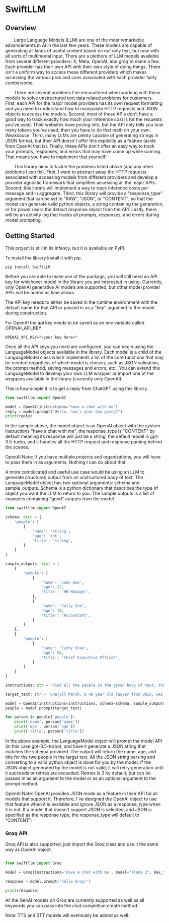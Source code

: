 # SwiftLLM

## Overview

&emsp;&emsp;Large Language Models (LLM) are one of the most remarkable advancements in AI in the last few years. These models are capable of generating all kinds of useful content based on not only text, but now with all sorts of multimodal input. There are a plethora of LLM models available from several different providers: X, Meta, OpenAI, and groq to name a few. Each provider has their own API with their own style of doing things. There isn't a uniform way to access these different providers which makes accessing the various pros and cons associated with each provider fairly cumbersome.

&emsp;&emsp;There are several problems I've encountered when working with these models to solve unstructured text data related problems for customers. First, each API for the major model providers has its own request formatting and you need to understand how to manipulate HTTP requests and JSON objects to access the models. Second, most of these APIs don't have a good way to track exactly how much your inference cost is for the requests you've used. Their websites have pricing info, but the API only tells you how many tokens you've used, then you have to do that math on your own. Weaksauce. Third, many LLMs are plenty capable of generating strings in JSON format, but their API doesn't offer this explicitly as a feature (aside from OpenAI that is). Finally, these APIs don't offer an easy way to track your prompts, responses, and errors that may have come up while running. That means you have to implement that yourself!

&emsp;&emsp;This library aims to tackle the problems listed above (and any other problems I can fix). First, I want to abstract away the HTTP requests associated with accessing models from different providers and develop a provider agnostic framework that simplifies accessing all the major APIs. Second, this library will implement a way to track inference costs per message and in aggregate. Third, this library will provide a "response_type" argument that can be set to "RAW", "JSON", or "CONTENT", so that the model can generate valid python objects, a string containing the generation, or for power users the default response object from the API. Lastly, there will be an activity log that tracks all prompts, responses, and errors during model prompting. 

## Getting Started

This project is still in its infancy, but it is available on PyPI.


To install the library install it with pip.

<code>pip install SwiftLLM</code>

Before you are able to make use of the package, you will still need an API key for whichever model in the library you are interested in using. Currently, only OpenAI generative AI models are supported, but other model provider APIs will be added as time allows.

The API key needs to either be saved in the runtime environment with the default name for that API or passed in as a "key" argument to the model during construction.

For OpenAI the api key needs to be saved as an env variable called OPENAI_API_KEY.

```.env
OPENAI_API_KEY="<your key here>"
```

Once all the API keys you need are configured, you can begin using the LanguageModel objects available in the library. Each model is a child of the LanguageModel class which implements a lot of the core functions that may be needed regardless of which model is chosen, such as JSON validation, the prompt method, saving messages and errors, etc.. You can extend this LanguageModel to develop your own LLM wrapper or import one of the wrappers available in the library (currently only OpenAI).

This is how simple it is to get a reply from ChatGPT using this library.

```python
from swiftllm import OpenAI

model = OpenAI(instructions="have a chat with me")
reply = model.prompt("Hello, how's your day going?")
print(reply)
```

In the sample above, the model object is an OpenAI object with the system instructions "have a chat with me", the response_type is "CONTENT" by default meaning its response will just be a string, the default model is gpt-3.5-turbo, and it handles all the HTTP request and response parsing behind the scenes. 

OpenAI Note: If you have multiple projects and organizations, you will have to pass them in as arguments. Nothing I can do about that.

A more complicated and useful use case would be using an LLM to generate structured output from an unstructured body of text. The LanguageModel object has two optional arguments: schema and sample_outputs. Schema is a python dictionary that describes the type of object you want the LLM to return to you. The sample outputs is a list of examples containing "good" outputs from the model.

```python
from swiftllm import OpenAI

schema: dict = {
    'people': [
        {
            'name': 'string',
            'age': 'int',
            'title': 'string',
        }
    ]
}

sample_outputs: list = [
    {
        'people': [
            {
                'name': 'John Doe',
                'age': 27,
                'title': 'HR Manager',
            },
            {
                'name': 'Sally Sue',
                'age': 18,
                'title': 'Accountant',
            }
        ]
    },
    {
        'people': [
            {
                'name': 'Cathy Stan',
                'age': 59,
                'title': 'Chief Executive Officer',
            }
        ]
    }
]

instructions: str = 'Find all the people in the given body of text, their age, and what their job title is.'

target_text: str = 'Sheryll Marsh, a 49 year old lawyer from Ohio, was traveling through the hills of Kentucky when something changed her life forever. She found and married her husband Jimmy Dean, a 50 year old mechanic from Delaware.'

model = OpenAI(instructions=instructions, schema=schema, sample_outputs=sample_outputs) # if a schema or sample outputs is provided, JSON response type is automatically selected
people = model.prompt(target_text)

for person in people['people']:
    print('name', person['name'])
    print('age', person['age'])
    print('title', person['title'])

```

In the above example, the LanguageModel object will prompt the model API (in this case gpt-3.5-turbo), and have it generate a JSON string that matches the schema provided. The output will return the name, age, and title for the two people in the target text. All the JSON string parsing and converting to a valid python object is done for you by the model. If the JSON object generated by the model is not valid, it will retry generation until it succeeds or retries are exceeded. Retries is 3 by default, but can be passed in as an argument to the model or as an optional argument to the prompt method. 

OpenAI Note: OpenAI provides JSON mode as a feature in their API for all models that support it. Therefore, I've designed the OpenAI object to use that feature when it is available and ignore JSON as a response_type when it is not. If a model that doesn't support JSON is selected, and JSON is specified as the response type, the response_type will default to "CONTENT".

### Groq API

Groq API is also supported, just import the Groq class and use it the same way as OpenAI object.

```python

from swiftllm import Groq

model = Groq(instructions='have a chat with me', model="llama 3", max_tokens=512)

response = model.prompt('hello Groq!')

print(response)

```

All the GenAI models on Groq are currently supported as well as all keywords you can pass into the chat.completion.create method. 

Note: TTS and STT models will eventually be added as well. 